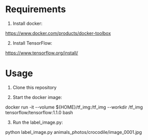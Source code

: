 
# Requirements

1. Install docker:

https://www.docker.com/products/docker-toolbox

2. Install TensorFlow:

https://www.tensorflow.org/install/

# Usage

1. Clone this repository

2. Start the docker image:

docker run -it --volume ${HOME}/tf_img:/tf_img  --workdir /tf_img tensorflow/tensorflow:1.1.0 bash

3. Run the label_image.py:

python label_image.py animals_photos/crocodile/image_0001.jpg 

